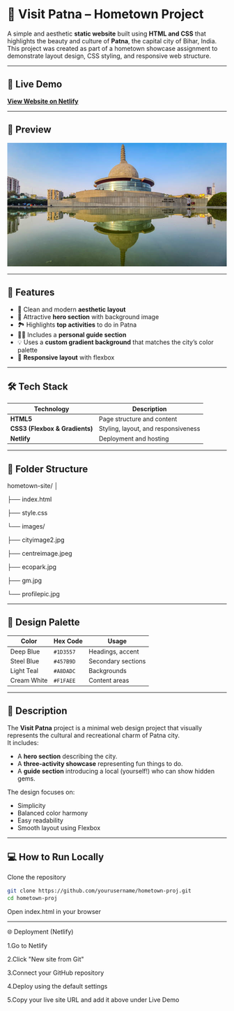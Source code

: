 # 🌆 Visit Patna – Hometown Project

A simple and aesthetic **static website** built using **HTML and CSS** that highlights the beauty and culture of **Patna**, the capital city of Bihar, India.  
This project was created as part of a hometown showcase assignment to demonstrate layout design, CSS styling, and responsive web structure.

---

## 🚀 Live Demo
**[View Website on Netlify](https://your-netlify-link-here.netlify.app)**  

---

## 📸 Preview
![Visit Patna Preview](images/cityimage2.jpg)

---

## 🎯 Features

- 🎨 Clean and modern **aesthetic layout**
- 🌇 Attractive **hero section** with background image
- 🏞️ Highlights **top activities** to do in Patna
- 👨‍💼 Includes a **personal guide section**
- 💡 Uses a **custom gradient background** that matches the city’s color palette
- 📱 **Responsive layout** with flexbox

---

## 🛠️ Tech Stack

| Technology | Description |
|-------------|-------------|
| **HTML5** | Page structure and content |
| **CSS3 (Flexbox & Gradients)** | Styling, layout, and responsiveness |
| **Netlify** | Deployment and hosting |

---

## 🧱 Folder Structure

hometown-site/
│

├── index.html

├── style.css

└── images/

├── cityimage2.jpg

├── centreimage.jpeg

├── ecopark.jpg

├── gm.jpg

└── profilepic.jpg

---


## 📐 Design Palette

| Color | Hex Code | Usage |
|--------|-----------|--------|
| Deep Blue | `#1D3557` | Headings, accent |
| Steel Blue | `#457B9D` | Secondary sections |
| Light Teal | `#A8DADC` | Backgrounds |
| Cream White | `#F1FAEE` | Content areas |

---

## 📖 Description

The **Visit Patna** project is a minimal web design project that visually represents the cultural and recreational charm of Patna city.  
It includes:
- A **hero section** describing the city.
- A **three-activity showcase** representing fun things to do.
- A **guide section** introducing a local (yourself!) who can show hidden gems.

The design focuses on:
- Simplicity  
- Balanced color harmony  
- Easy readability  
- Smooth layout using Flexbox  

---

## 💻 How to Run Locally

Clone the repository  
   ```bash
   git clone https://github.com/yourusername/hometown-proj.git
   cd hometown-proj
   ```

Open index.html in your browser

---

🌐 Deployment (Netlify)

1.Go to Netlify

2.Click "New site from Git"

3.Connect your GitHub repository

4.Deploy using the default settings

5.Copy your live site URL and add it above under Live Demo
   

